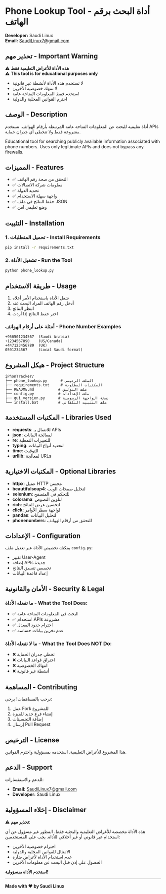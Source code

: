 # Phone Lookup Tool - أداة البحث برقم الهاتف

**Developer:** Saudi Linux  
**Email:** SaudiLinux7@gmail.com

## تحذير مهم - Important Warning

⚠️ **هذه الأداة للأغراض التعليمية فقط**  
⚠️ **This tool is for educational purposes only**

- لا تستخدم هذه الأداة لأنشطة غير قانونية
- لا تنتهك خصوصية الآخرين
- استخدم فقط المعلومات المتاحة عامة
- احترم القوانين المحلية والدولية

## الوصف - Description

أداة تعليمية للبحث عن المعلومات المتاحة عامة المرتبطة بأرقام الهواتف. تستخدم APIs مشروعة فقط ولا تتخطى أي جدران حماية.

Educational tool for searching publicly available information associated with phone numbers. Uses only legitimate APIs and does not bypass any firewalls.

## المميزات - Features

- ✅ التحقق من صحة رقم الهاتف
- ✅ معلومات شركة الاتصالات
- ✅ تحديد الدولة
- ✅ واجهة سهلة الاستخدام
- ✅ حفظ النتائج في ملف JSON
- ✅ وضع تعليمي آمن

## التثبيت - Installation

### 1. تحميل المتطلبات - Install Requirements

```bash
pip install -r requirements.txt
```

### 2. تشغيل الأداة - Run the Tool

```bash
python phone_lookup.py
```

## طريقة الاستخدام - Usage

1. شغل الأداة باستخدام الأمر أعلاه
2. أدخل رقم الهاتف المراد البحث عنه
3. انتظر النتائج
4. اختر حفظ النتائج إذا أردت

### أمثلة على أرقام الهواتف - Phone Number Examples

```
+966501234567  (Saudi Arabia)
+1234567890    (US/Canada)
+447123456789  (UK)
0501234567     (Local Saudi format)
```

## هيكل المشروع - Project Structure

```
iPhonTracker/
├── phone_lookup.py      # الملف الرئيسي
├── requirements.txt     # المكتبات المطلوبة
├── README.md           # ملف التوثيق
├── config.py           # ملف الإعدادات
├── gui_version.py      # نسخة الواجهة الرسومية
└── install.bat         # ملف التثبيت التلقائي
```

## المكتبات المستخدمة - Libraries Used

- **requests**: للاتصال بـ APIs
- **json**: لمعالجة البيانات
- **re**: للتعبيرات النمطية
- **typing**: لتحديد أنواع البيانات
- **time**: للتوقيت
- **urllib**: لمعالجة URLs

## المكتبات الاختيارية - Optional Libraries

- **httpx**: عميل HTTP محسن
- **beautifulsoup4**: لتحليل صفحات الويب
- **selenium**: للتحكم في المتصفح
- **colorama**: لتلوين النصوص
- **rich**: لتحسين عرض النتائج
- **click**: لواجهة سطر الأوامر
- **pandas**: لتحليل البيانات
- **phonenumbers**: للتحقق من أرقام الهواتف

## الإعدادات - Configuration

يمكنك تخصيص الأداة عبر تعديل ملف `config.py`:

- تغيير User-Agent
- إضافة APIs جديدة
- تخصيص تنسيق النتائج
- إعداد قاعدة البيانات

## الأمان والقانونية - Security & Legal

### ما تفعله الأداة - What the Tool Does:
- ✅ البحث في المعلومات المتاحة عامة
- ✅ استخدام APIs مشروعة
- ✅ احترام حدود المعدل
- ✅ عدم تخزين بيانات حساسة

### ما لا تفعله الأداة - What the Tool Does NOT Do:
- ❌ تخطي جدران الحماية
- ❌ اختراق قواعد البيانات
- ❌ انتهاك الخصوصية
- ❌ أنشطة غير قانونية

## المساهمة - Contributing

نرحب بالمساهمات! يرجى:

1. عمل Fork للمشروع
2. إنشاء فرع جديد للميزة
3. إضافة التحسينات
4. إرسال Pull Request

## الترخيص - License

هذا المشروع للأغراض التعليمية. استخدمه بمسؤولية واحترم القوانين.

## الدعم - Support

للدعم والاستفسارات:
- **Email:** SaudiLinux7@gmail.com
- **Developer:** Saudi Linux

## إخلاء المسؤولية - Disclaimer

⚠️ **تحذير مهم:**

هذه الأداة مخصصة للأغراض التعليمية والبحثية فقط. المطور غير مسؤول عن أي استخدام غير قانوني أو غير أخلاقي للأداة. يجب على المستخدمين:

- احترام خصوصية الآخرين
- الامتثال للقوانين المحلية والدولية
- عدم استخدام الأداة لأغراض ضارة
- الحصول على إذن قبل البحث عن معلومات الآخرين

**استخدم الأداة بمسؤولية!**

---

**Made with ❤️ by Saudi Linux**
